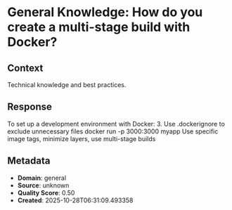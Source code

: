 # General Knowledge: How do you create a multi-stage build with Docker?

## Context
Technical knowledge and best practices.

## Response
To set up a development environment with Docker: 3. Use .dockerignore to exclude unnecessary files docker run -p 3000:3000 myapp Use specific image tags, minimize layers, use multi-stage builds

## Metadata
- **Domain**: general
- **Source**: unknown
- **Quality Score**: 0.50
- **Created**: 2025-10-28T06:31:09.493358
